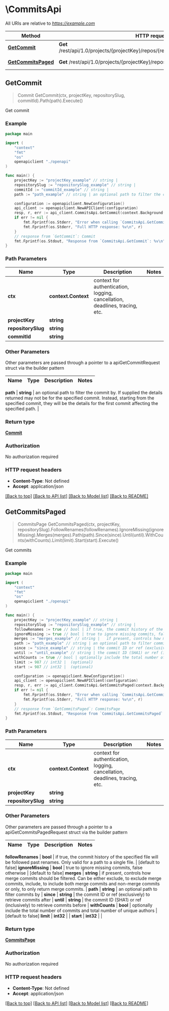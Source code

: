 # \CommitsApi

All URIs are relative to *https://example.com*

Method | HTTP request | Description
------------- | ------------- | -------------
[**GetCommit**](CommitsApi.md#GetCommit) | **Get** /rest/api/1.0/projects/{projectKey}/repos/{repositorySlug}/commits/{commitId} | Get commit
[**GetCommitsPaged**](CommitsApi.md#GetCommitsPaged) | **Get** /rest/api/1.0/projects/{projectKey}/repos/{repositorySlug}/commits | Get commits



## GetCommit

> Commit GetCommit(ctx, projectKey, repositorySlug, commitId).Path(path).Execute()

Get commit



### Example

```go
package main

import (
    "context"
    "fmt"
    "os"
    openapiclient "./openapi"
)

func main() {
    projectKey := "projectKey_example" // string | 
    repositorySlug := "repositorySlug_example" // string | 
    commitId := "commitId_example" // string | 
    path := "path_example" // string | an optional path to filter the commit by. If supplied the details returned may not be for the specified commit. Instead, starting from the specified commit, they will be the details for the first commit affecting the specified path. (optional)

    configuration := openapiclient.NewConfiguration()
    api_client := openapiclient.NewAPIClient(configuration)
    resp, r, err := api_client.CommitsApi.GetCommit(context.Background(), projectKey, repositorySlug, commitId).Path(path).Execute()
    if err != nil {
        fmt.Fprintf(os.Stderr, "Error when calling `CommitsApi.GetCommit``: %v\n", err)
        fmt.Fprintf(os.Stderr, "Full HTTP response: %v\n", r)
    }
    // response from `GetCommit`: Commit
    fmt.Fprintf(os.Stdout, "Response from `CommitsApi.GetCommit`: %v\n", resp)
}
```

### Path Parameters


Name | Type | Description  | Notes
------------- | ------------- | ------------- | -------------
**ctx** | **context.Context** | context for authentication, logging, cancellation, deadlines, tracing, etc.
**projectKey** | **string** |  | 
**repositorySlug** | **string** |  | 
**commitId** | **string** |  | 

### Other Parameters

Other parameters are passed through a pointer to a apiGetCommitRequest struct via the builder pattern


Name | Type | Description  | Notes
------------- | ------------- | ------------- | -------------



 **path** | **string** | an optional path to filter the commit by. If supplied the details returned may not be for the specified commit. Instead, starting from the specified commit, they will be the details for the first commit affecting the specified path. | 

### Return type

[**Commit**](commit.md)

### Authorization

No authorization required

### HTTP request headers

- **Content-Type**: Not defined
- **Accept**: application/json

[[Back to top]](#) [[Back to API list]](../README.md#documentation-for-api-endpoints)
[[Back to Model list]](../README.md#documentation-for-models)
[[Back to README]](../README.md)


## GetCommitsPaged

> CommitsPage GetCommitsPaged(ctx, projectKey, repositorySlug).FollowRenames(followRenames).IgnoreMissing(ignoreMissing).Merges(merges).Path(path).Since(since).Until(until).WithCounts(withCounts).Limit(limit).Start(start).Execute()

Get commits



### Example

```go
package main

import (
    "context"
    "fmt"
    "os"
    openapiclient "./openapi"
)

func main() {
    projectKey := "projectKey_example" // string | 
    repositorySlug := "repositorySlug_example" // string | 
    followRenames := true // bool | if true, the commit history of the specified file will be followed past renames. Only valid for a path to a single file. (optional) (default to false)
    ignoreMissing := true // bool | true to ignore missing commits, false otherwise (optional) (default to false)
    merges := "merges_example" // string |   if present, controls how merge commits should be filtered. Can be either exclude, to exclude merge commits, include, to include both merge commits and non-merge commits or only, to only return merge commits. (optional)
    path := "path_example" // string | an optional path to filter commits by (optional)
    since := "since_example" // string | the commit ID or ref (exclusively) to retrieve commits after (optional)
    until := "until_example" // string | the commit ID (SHA1) or ref (inclusively) to retrieve commits before (optional)
    withCounts := true // bool | optionally include the total number of commits and total number of unique authors (optional) (default to false)
    limit := 987 // int32 |  (optional)
    start := 987 // int32 |  (optional)

    configuration := openapiclient.NewConfiguration()
    api_client := openapiclient.NewAPIClient(configuration)
    resp, r, err := api_client.CommitsApi.GetCommitsPaged(context.Background(), projectKey, repositorySlug).FollowRenames(followRenames).IgnoreMissing(ignoreMissing).Merges(merges).Path(path).Since(since).Until(until).WithCounts(withCounts).Limit(limit).Start(start).Execute()
    if err != nil {
        fmt.Fprintf(os.Stderr, "Error when calling `CommitsApi.GetCommitsPaged``: %v\n", err)
        fmt.Fprintf(os.Stderr, "Full HTTP response: %v\n", r)
    }
    // response from `GetCommitsPaged`: CommitsPage
    fmt.Fprintf(os.Stdout, "Response from `CommitsApi.GetCommitsPaged`: %v\n", resp)
}
```

### Path Parameters


Name | Type | Description  | Notes
------------- | ------------- | ------------- | -------------
**ctx** | **context.Context** | context for authentication, logging, cancellation, deadlines, tracing, etc.
**projectKey** | **string** |  | 
**repositorySlug** | **string** |  | 

### Other Parameters

Other parameters are passed through a pointer to a apiGetCommitsPagedRequest struct via the builder pattern


Name | Type | Description  | Notes
------------- | ------------- | ------------- | -------------


 **followRenames** | **bool** | if true, the commit history of the specified file will be followed past renames. Only valid for a path to a single file. | [default to false]
 **ignoreMissing** | **bool** | true to ignore missing commits, false otherwise | [default to false]
 **merges** | **string** |   if present, controls how merge commits should be filtered. Can be either exclude, to exclude merge commits, include, to include both merge commits and non-merge commits or only, to only return merge commits. | 
 **path** | **string** | an optional path to filter commits by | 
 **since** | **string** | the commit ID or ref (exclusively) to retrieve commits after | 
 **until** | **string** | the commit ID (SHA1) or ref (inclusively) to retrieve commits before | 
 **withCounts** | **bool** | optionally include the total number of commits and total number of unique authors | [default to false]
 **limit** | **int32** |  | 
 **start** | **int32** |  | 

### Return type

[**CommitsPage**](commitsPage.md)

### Authorization

No authorization required

### HTTP request headers

- **Content-Type**: Not defined
- **Accept**: application/json

[[Back to top]](#) [[Back to API list]](../README.md#documentation-for-api-endpoints)
[[Back to Model list]](../README.md#documentation-for-models)
[[Back to README]](../README.md)


